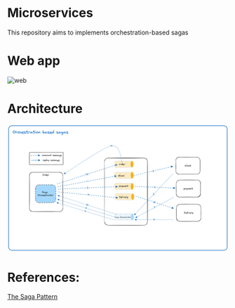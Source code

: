 # Microservices
This repository aims to implements orchestration-based sagas

# Web app

![web](./docs/web.gif)

# Architecture

![saga-orchestration](./docs/saga-orchestration.png)


# References:

[The Saga Pattern](https://medium.com/cloud-native-daily/microservices-patterns-part-04-saga-pattern-a7f85d8d4aa3)
